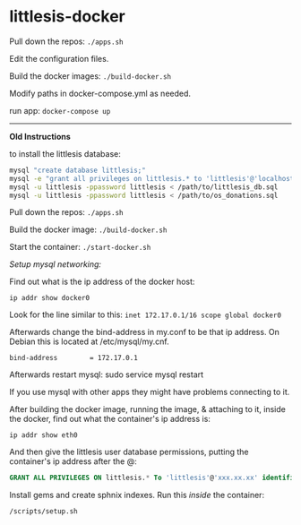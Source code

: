 # littlesis-docker

Pull down the repos: ``` ./apps.sh ```

Edit the configuration files.

Build the docker images: ``` ./build-docker.sh ```

Modify paths in docker-compose.yml as needed. 

run app: ``` docker-compose up ```

----------------------------------------------------------
**Old Instructions**

to install the littlesis database:

``` bash
mysql "create database littlesis;"
mysql -e "grant all privileges on littlesis.* to 'littlesis'@'localhost' identified by 'password';"
mysql -u littlesis -ppassword littlesis < /path/to/littlesis_db.sql
mysql -u littlesis -ppassword littlesis < /path/to/os_donations.sql
```

Pull down the repos: ``` ./apps.sh ```

Build the docker image: ``` ./build-docker.sh ```

Start the container: ``` ./start-docker.sh ``` 

*Setup mysql networking:*

Find out what is the ip address of the docker host:

```
ip addr show docker0

```
Look for the line similar to this: ``` inet 172.17.0.1/16 scope global docker0 ```

Afterwards change the bind-address in my.conf to be that ip address. On Debian this is located at /etc/mysql/my.cnf.

```
bind-address		= 172.17.0.1
```

Afterwards restart mysql: sudo service mysql restart

If you use mysql with other apps they might have problems connecting to it. 

After building the docker image, running the image, & attaching to it, inside the docker, find out what the container's ip address is:

``` 
ip addr show eth0
```

And then give the littlesis user database permissions, putting the container's ip address after the @:

``` sql
GRANT ALL PRIVILEGES ON littlesis.* To 'littlesis'@'xxx.xx.xx' identified by 'password';

```

Install gems and create sphnix indexes. Run this *inside* the container:

``` bash
/scripts/setup.sh
```


